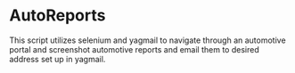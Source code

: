 # AutoReports
This script utilizes selenium and yagmail to navigate through an automotive portal and screenshot automotive reports and email them to desired address set up in yagmail.
